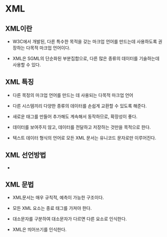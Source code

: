 # XML
## XML이란

* W3C에서 개발된, 다른 특수한 목적을 갖는 마크업 언어를 만드는데 사용하도록 권장하는 다목적 마크업 언어이다. 

* XML은 SGML의 단순화된 부분집합으로, 다른 많은 종류의 데이터를 기술하는데 사용할 수 있다.

## XML 특징

* 다른 목정의 마크업 언어를 만드는 데 사용되는 다목적 마크업 언어

* 다른 시스템끼리 다양한 종류의 데이터를 손쉽게 교환할 수 있도록 해준다.

* 새로운 태그를 만들어 추가해도 계속해서 동작하므로, 확장성이 좋다.

* 데이터를 보여주지 않고, 데이터를 전달하고 저장하는 것만을 목적으로 한다.

* 텍스트 데이터 형식의 언어로 모든 XML 문서는 유니코드 문자로만 이루어진다.

## XML 선언방법

* <?xml version="1.0" encoding="UTF-8"?>

## XML 문법

* XML문서는 매우 규칙적, 예측이 가능한 구조이다.

* 모든 XML 요소는 종료 태그를 가져야 한다.

* 대소문자를 구분하여 대소문자가 다르면 다른 요소로 인식한다.

* XML은 띄어쓰기를 인식한다. 
